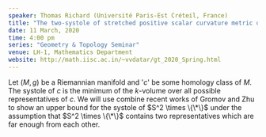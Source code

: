 ```yaml
---
speaker: Thomas Richard (Université Paris-Est Créteil, France)
title: "The two-systole of stretched positive scalar curvature metric on S^2xS^2"
date: 11 March, 2020
time: 4:00 pm
series: "Geometry & Topology Seminar"
venue: LH-1, Mathematics Department
website: http://math.iisc.ac.in/~vvdatar/gt_2020_Spring.html
---
```


Let $(M,g)$ be a Riemannian manifold and '$c$' be some homology class of $M$. The systole of $c$ is the minimum of the $k$-volume over 
all possible representatives of $c$. We will use combine recent works of Gromov and Zhu to show an upper bound for the 
systole of $S^2 \times \{\*\}$ under the assumption that $S^2 \times \{\*\}$ contains two representatives which are far enough from each other.
